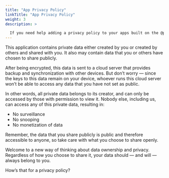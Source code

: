 ```yaml
---
title: "App Privacy Policy"
linkTitle: "App Privacy Policy"
weight: 3
description: >

  If you need help adding a privacy policy to your apps built on the @platform,here is draft for you to get started.
---
```



This application contains private data either created by you or created by others and shared with you. It also may contain data that you or others have chosen to share publicly. 

After being encrypted, this data is sent to a cloud server that provides backup and synchronization with other devices. But don’t worry — since the keys to this data remain on your device, whoever runs this cloud server won’t be able to access any data that you have not set as public. 

In other words, all private data belongs to its creator, and can only be accessed by those with permission to view it. Nobody else, including us, can access any of this private data, resulting in:
- No surveillance
- No snooping
- No monetization of data

Remember, the data that you share publicly is public and therefore accessible to anyone, so take care with what you choose to share openly.

Welcome to a new way of thinking about data ownership and privacy. Regardless of how you choose to share it, your data should — and will — always belong to you. 

How’s that for a privacy policy?
